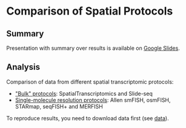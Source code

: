 # Comparison of Spatial Protocols

## Summary

Presentation with summary over results is available on [Google Slides](https://docs.google.com/presentation/d/1bLrJDtxYZmZoVQYW3Wck-YWX8SsSVNSBdnFAfs6X6YQ).

## Analysis

Comparison of data from different spatial transcriptomic protocols:
- ["Bulk" protocols](notebooks/slide_seq_st_comparison.ipynb): SpatialTranscriptomics and Slide-seq
- [Single-molecule resolution protocols](notebooks/sm_protocols.ipynb): Allen smFISH, osmFISH, STARmap, seqFISH+ and MERFISH

To reproduce results, you need to download data first (see [data](data)).
